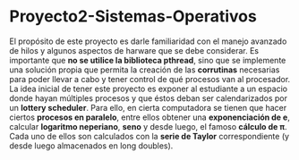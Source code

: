 # Proyecto2-Sistemas-Operativos
El propósito de este proyecto es darle familiaridad con el manejo avanzado de hilos y algunos aspectos de harware que se debe considerar.
Es importante que **no se utilice la biblioteca pthread**, sino que se implemente una solución propia que permita la creación de las **corrutinas** necesarias para poder llevar a cabo y tener control de qué procesos van al procesador.
La idea inicial de tener este proyecto es exponer al estudiante a un espacio donde hayan múltiples procesos y que éstos deban ser calendarizados por un **lottery scheduler**.
Para ello, en cierta computadora se tienen que hacer ciertos **procesos en paralelo**, entre ellos obtener una **exponenciación de e**, calcular **logaritmo neperiano**, **seno** y desde luego, el famoso **cálculo de π**. Cada uno de ellos son calculados con la **serie de Taylor** correspondiente (y desde luego almacenados en long doubles).
